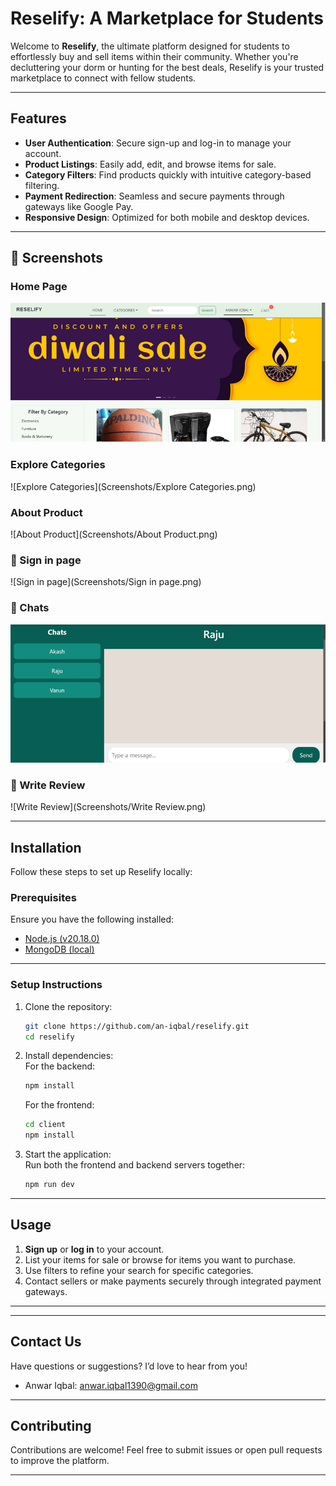 # Reselify: A Marketplace for Students  

Welcome to **Reselify**, the ultimate platform designed for students to effortlessly buy and sell items within their community. Whether you're decluttering your dorm or hunting for the best deals, Reselify is your trusted marketplace to connect with fellow students.  

---

##  Features  

-  **User Authentication**: Secure sign-up and log-in to manage your account.  
-  **Product Listings**: Easily add, edit, and browse items for sale.  
-  **Category Filters**: Find products quickly with intuitive category-based filtering.  
-  **Payment Redirection**: Seamless and secure payments through gateways like Google Pay.  
-  **Responsive Design**: Optimized for both mobile and desktop devices.  

---

## 📸 Screenshots

###  Home Page
![Home Page](Screenshots/Homepage.png)

###  Explore Categories
![Explore Categories](Screenshots/Explore Categories.png)

###  About Product
![About Product](Screenshots/About Product.png)

### 📱 Sign in page
![Sign in page](Screenshots/Sign in page.png)

### 📱 Chats
![Chats](Screenshots/Chats.png)

### 📱 Write Review
![Write Review](Screenshots/Write Review.png)

---

##  Installation  

Follow these steps to set up Reselify locally:  

###  Prerequisites  

Ensure you have the following installed:  

- [Node.js (v20.18.0)](https://nodejs.org/)  
- [MongoDB (local)](https://www.mongodb.com/docs/manual/installation/)  

---

###  Setup Instructions  

1. Clone the repository:  
   ```bash  
   git clone https://github.com/an-iqbal/reselify.git  
   cd reselify  
   ```  

2. Install dependencies:  
   For the backend:  
   ```bash  
   npm install  
   ```  
   For the frontend:  
   ```bash  
   cd client  
   npm install  
   ```  

3. Start the application:  
   Run both the frontend and backend servers together:  
   ```bash  
   npm run dev  
   ```  

---

##  Usage 

1. **Sign up** or **log in** to your account.  
2. List your items for sale or browse for items you want to purchase.  
3. Use filters to refine your search for specific categories.  
4. Contact sellers or make payments securely through integrated payment gateways.  

---

---

##  Contact Us  

Have questions or suggestions? I’d love to hear from you!  

-  Anwar Iqbal: [anwar.iqbal1390@gmail.com](mailto:anwar.iqbal1390@gmail.com)  

---

##  Contributing  

Contributions are welcome! Feel free to submit issues or open pull requests to improve the platform.  

---
